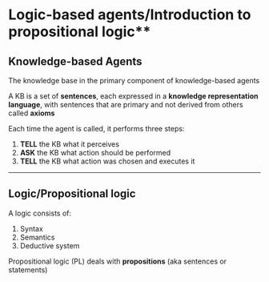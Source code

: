 # Logic-based agents/Introduction to propositional logic**

## Knowledge-based Agents

The knowledge base in the primary component of knowledge-based agents

A KB is a set of **sentences**, each expressed in a **knowledge representation language**, with sentences that are primary and not derived from others called **axioms**

Each time the agent is called, it performs three steps:

1. **TELL** the KB what it perceives
2. **ASK** the KB what action should be performed
3. **TELL** the KB what action was chosen and executes it

-------------------

## Logic/Propositional logic

A logic consists of:

1. Syntax
2. Semantics
3. Deductive system

Propositional logic (PL) deals with **propositions** (aka sentences or statements)
